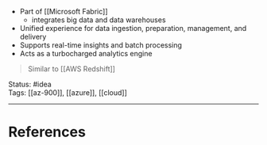 - ﻿﻿Part of [[Microsoft Fabric]]
	- ﻿﻿integrates big data and data warehouses
- ﻿﻿Unified experience for data ingestion, preparation, management, and delivery
- ﻿﻿Supports real-time insights and batch processing
- ﻿﻿Acts as a turbocharged analytics engine

> Similar to [[AWS Redshift]]

Status: #idea  
Tags: [[az-900]], [[azure]], [[cloud]]  

---
# References